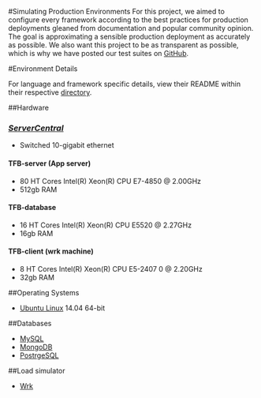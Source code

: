 #Simulating Production Environments
For this project, we aimed to configure every framework according to the best practices for production deployments gleaned from documentation and popular community opinion. The goal is approximating a sensible production deployment as accurately as possible. We also want this project to be as transparent as possible, which is why we have posted our test suites on [GitHub](https://github.com/TechEmpower/FrameworkBenchmarks/).

#Environment Details

For language and framework specific details, view their README within their respective [directory](https://github.com/TechEmpower/FrameworkBenchmarks/tree/master/frameworks).

##Hardware

### _[ServerCentral](https://www.servercentral.com/)_
  
  * Switched 10-gigabit ethernet

  #### TFB-server (App server)
  
  * 80 HT Cores Intel(R) Xeon(R) CPU E7-4850  @ 2.00GHz
  * 512gb RAM

  #### TFB-database
  
  * 16 HT Cores Intel(R) Xeon(R) CPU E5520  @ 2.27GHz
  * 16gb RAM
  
  #### TFB-client (wrk machine)
  
  * 8 HT Cores Intel(R) Xeon(R) CPU E5-2407 0 @ 2.20GHz
  * 32gb RAM
  
##Operating Systems
* [Ubuntu Linux](http://www.ubuntu.com/desktop) 14.04 64-bit

##Databases
* [MySQL](http://dev.mysql.com/)
* [MongoDB](http://www.mongodb.org/)
* [PostrgeSQL](http://www.postgresql.org/)

##Load simulator
* [Wrk](https://github.com/wg/wrk)
